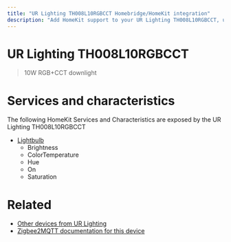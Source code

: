 ```yaml
---
title: "UR Lighting TH008L10RGBCCT Homebridge/HomeKit integration"
description: "Add HomeKit support to your UR Lighting TH008L10RGBCCT, using Homebridge, Zigbee2MQTT and homebridge-z2m."
---
```

<!---
This file has been GENERATED using src/docgen/docgen.ts
DO NOT EDIT THIS FILE MANUALLY!
-->
# UR Lighting TH008L10RGBCCT
> 10W RGB+CCT downlight


# Services and characteristics
The following HomeKit Services and Characteristics are exposed by
the UR Lighting TH008L10RGBCCT

* [Lightbulb](../../light.md)
  * Brightness
  * ColorTemperature
  * Hue
  * On
  * Saturation


# Related
* [Other devices from UR Lighting](../index.md#ur_lighting)
* [Zigbee2MQTT documentation for this device](https://www.zigbee2mqtt.io/devices/TH008L10RGBCCT.html)